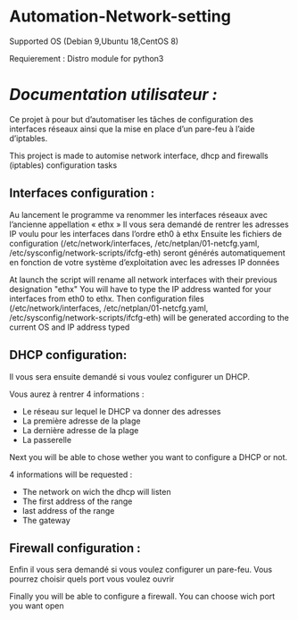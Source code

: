 # Automation-Network-setting
Supported OS (Debian 9,Ubuntu 18,CentOS 8)

Requierement : Distro module for python3
# _Documentation utilisateur :_

Ce projet à pour but d’automatiser les tâches de configuration des interfaces réseaux ainsi que la mise en place d’un pare-feu à l’aide d’iptables.

This project is made to automise network interface, dhcp and firewalls (iptables) configuration tasks

## Interfaces configuration :

Au lancement le programme va renommer les interfaces réseaux avec l’ancienne appellation « ethx »
Il vous sera demandé de rentrer les adresses IP voulu pour les interfaces dans l’ordre eth0 à ethx
Ensuite les fichiers de configuration (/etc/network/interfaces, /etc/netplan/01-netcfg.yaml, /etc/sysconfig/network-scripts/ifcfg-eth) seront générés automatiquement en fonction de votre système d’exploitation avec les adresses IP données 

At launch the script will rename all network interfaces with their previous designation "ethx"
You will have to type the IP address wanted for your interfaces from eth0 to ethx.
Then configuration files (/etc/network/interfaces, /etc/netplan/01-netcfg.yaml, /etc/sysconfig/network-scripts/ifcfg-eth) will be generated according to the current OS and IP address typed 

## DHCP configuration:

Il vous sera ensuite demandé si vous voulez configurer un DHCP.

Vous aurez à rentrer 4 informations :
* Le réseau sur lequel le DHCP va donner des adresses 
* La première adresse de la plage
* La dernière adresse de la plage
* La passerelle

Next you will be able to chose wether you want to configure a DHCP or not.

4 informations will be requested :
* The network on wich the dhcp will listen 
* The first address of the range
* last address of the range 
* The gateway
 
## Firewall configuration :

Enfin il vous sera demandé si vous voulez configurer un pare-feu.
Vous pourrez choisir quels port vous voulez ouvrir

Finally you will be able to configure a firewall.
You can choose wich port you want open
